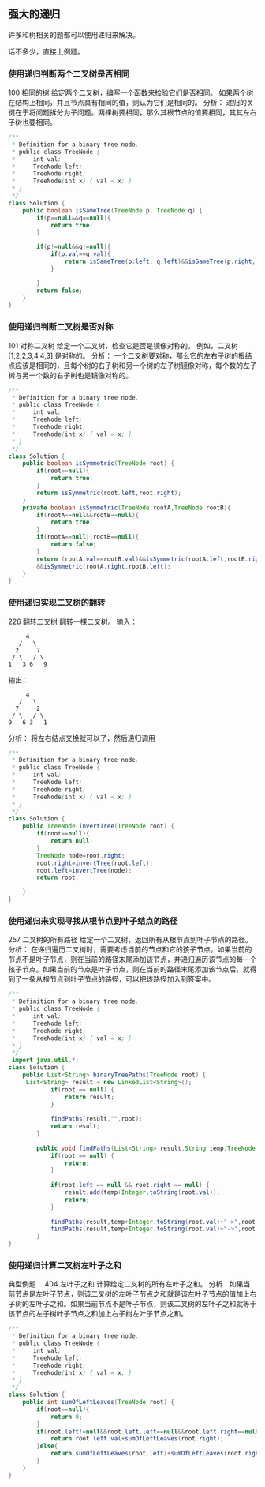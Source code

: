 ## 强大的递归
许多和树相关的题都可以使用递归来解决。

话不多少，直接上例题。

### 使用递归判断两个二叉树是否相同
100 相同的树
给定两个二叉树，编写一个函数来检验它们是否相同。
如果两个树在结构上相同，并且节点具有相同的值，则认为它们是相同的。
分析：
递归的关键在于将问题拆分为子问题。两棵树要相同，那么其根节点的值要相同，其其左右子树也要相同。

```java
/**
 * Definition for a binary tree node.
 * public class TreeNode {
 *     int val;
 *     TreeNode left;
 *     TreeNode right;
 *     TreeNode(int x) { val = x; }
 * }
 */
class Solution {
    public boolean isSameTree(TreeNode p, TreeNode q) {
        if(p==null&&q==null){
            return true;
        }

        if(p!=null&&q!=null){
            if(p.val==q.val){
                return isSameTree(p.left, q.left)&&isSameTree(p.right, q.right);
            }

        }
        return false;
    }
}
```
### 使用递归判断二叉树是否对称
101 对称二叉树
给定一个二叉树，检查它是否是镜像对称的。
例如，二叉树 [1,2,2,3,4,4,3] 是对称的。
分析：
一个二叉树要对称，那么它的左右子树的根结点应该是相同的，且每个树的右子树和另一个树的左子树镜像对称，每个数的左子树与另一个数的右子树也是镜像对称的。

```java
/**
 * Definition for a binary tree node.
 * public class TreeNode {
 *     int val;
 *     TreeNode left;
 *     TreeNode right;
 *     TreeNode(int x) { val = x; }
 * }
 */
class Solution {
    public boolean isSymmetric(TreeNode root) {
        if(root==null){
            return true;
        }
        return isSymmetric(root.left,root.right);
    }
    private boolean isSymmetric(TreeNode rootA,TreeNode rootB){
        if(rootA==null&&rootB==null){
            return true;
        }
        if(rootA==null||rootB==null){
            return false;
        }
        return (rootA.val==rootB.val)&&isSymmetric(rootA.left,rootB.right)
        &&isSymmetric(rootA.right,rootB.left);
    }
}
```

### 使用递归实现二叉树的翻转
226 翻转二叉树
翻转一棵二叉树。
输入：
```
     4
   /   \
  2     7
 / \   / \
1   3 6   9
```
输出：
```
     4
   /   \
  7     2
 / \   / \
9   6 3   1
```
分析：
将左右结点交换就可以了，然后递归调用
```java
/**
 * Definition for a binary tree node.
 * public class TreeNode {
 *     int val;
 *     TreeNode left;
 *     TreeNode right;
 *     TreeNode(int x) { val = x; }
 * }
 */
class Solution {
    public TreeNode invertTree(TreeNode root) {
        if(root==null){
            return null;
        }
        TreeNode node=root.right;
        root.right=invertTree(root.left);
        root.left=invertTree(node);
        return root;

    }
}
```
### 使用递归来实现寻找从根节点到叶子结点的路径
257 二叉树的所有路径
给定一个二叉树，返回所有从根节点到叶子节点的路径。
分析：
在递归遍历二叉树时，需要考虑当前的节点和它的孩子节点。如果当前的节点不是叶子节点，则在当前的路径末尾添加该节点，并递归遍历该节点的每一个孩子节点。如果当前的节点是叶子节点，则在当前的路径末尾添加该节点后，就得到了一条从根节点到叶子节点的路径，可以把该路径加入到答案中。



```java
/**
 * Definition for a binary tree node.
 * public class TreeNode {
 *     int val;
 *     TreeNode left;
 *     TreeNode right;
 *     TreeNode(int x) { val = x; }
 * }
 */
 import java.util.*;
class Solution {
    public List<String> binaryTreePaths(TreeNode root) {
     List<String> result = new LinkedList<String>();
            if(root == null) {
                return result;
            }
   
            findPaths(result,"",root);
            return result;
        }
   
        public void findPaths(List<String> result,String temp,TreeNode root) {
            if(root == null) {
                return;
            }
   
            if(root.left == null && root.right == null) {
                result.add(temp+Integer.toString(root.val));
                return;
            }
   
            findPaths(result,temp+Integer.toString(root.val)+"->",root.left);
            findPaths(result,temp+Integer.toString(root.val)+"->",root.right);
        }
}
```

### 使用递归计算二叉树左叶子之和
典型例题：
404 左叶子之和
计算给定二叉树的所有左叶子之和。
分析：如果当前节点是左叶子节点，则该二叉树的左叶子节点之和就是该左叶子节点的值加上右子树的左叶子之和。如果当前节点不是叶子节点，则该二叉树的左叶子之和就等于该节点的左子树叶子节点之和加上右子树左叶子节点之和。

```java
/**
 * Definition for a binary tree node.
 * public class TreeNode {
 *     int val;
 *     TreeNode left;
 *     TreeNode right;
 *     TreeNode(int x) { val = x; }
 * }
 */
class Solution {
    public int sumOfLeftLeaves(TreeNode root) {
        if(root==null){
            return 0;
        }
        if(root.left!=null&&root.left.left==null&&root.left.right==null){
            return root.left.val+sumOfLeftLeaves(root.right);
        }else{
            return sumOfLeftLeaves(root.left)+sumOfLeftLeaves(root.right);
        }
    }
}
```
